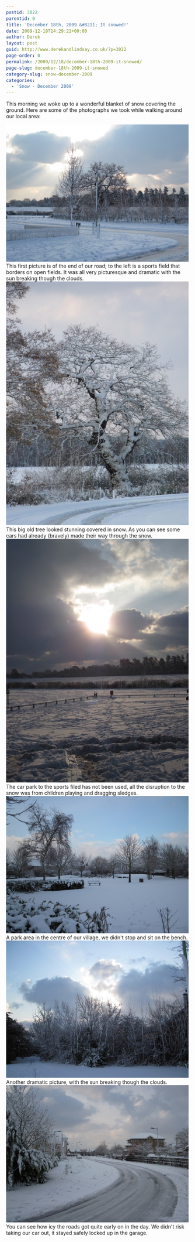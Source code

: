 ```yaml
---
postid: 3022
parentid: 0
title: 'December 18th, 2009 &#8211; It snowed!'
date: 2009-12-18T14:29:21+00:00
author: Derek
layout: post
guid: http://www.derekandlindsay.co.uk/?p=3022
page-order: 0
permalink: /2009/12/18/december-18th-2009-it-snowed/
page-slug: december-18th-2009-it-snowed
category-slug: snow-december-2009
categories:
  - 'Snow - December 2009'
---
```

This morning we woke up to a wonderful blanket of snow covering the ground. Here are some of the photographs we took while walking around our local area:

<img class="size-full wp-image-3039 alignnone" title="The snowy view from the end of the road we live on" src="/wp-content/uploads/2010/01/img_0921.jpg" alt="" width="500" height="375" />  
This first picture is of the end of our road; to the left is a sports field that borders on open fields. It was all very picturesque and dramatic with the sun breaking though the clouds.

<img class="alignnone size-full wp-image-3040" title="A big old tree covered in snow" src="/wp-content/uploads/2010/01/img_0923.jpg" alt="" width="500" height="666" />  
This big old tree looked stunning covered in snow. As you can see some cars had already  
(bravely) made their way through the snow.

<img class="alignnone size-full wp-image-3041" title="The sun breaking through some grey cloud over a snowy field" src="/wp-content/uploads/2010/01/img_0925.jpg" alt="" width="500" height="666" />  
The car park to the sports filed has not been used, all the disruption to the snow was from children playing and dragging sledges.

<img class="alignnone size-full wp-image-3032" title="A park near where we live, covered in snow" src="/wp-content/uploads/2010/01/img_0918.jpg" alt="" width="500" height="375" />  
A park area in the centre of our village, we didn't stop and sit on the bench.

<img class="alignnone size-full wp-image-3035" title="Early morning and sun is shining through some clouds above snow covered trees" src="/wp-content/uploads/2010/01/img_0920.jpg" alt="" width="500" height="375" />  
Another dramatic picture, with the sun breaking though the clouds.

<img class="alignnone size-full wp-image-3031" title="An icy road" src="/wp-content/uploads/2010/01/img_0917.jpg" alt="" width="500" height="375" />  
You can see how icy the roads got quite early on in the day. We didn't risk taking our car out, it stayed safely locked up in the garage.